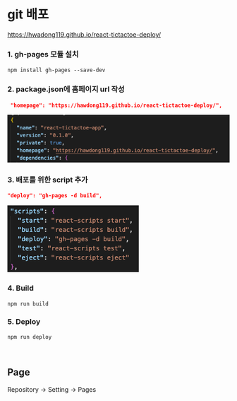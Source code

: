 # git 배포
https://hwadong119.github.io/react-tictactoe-deploy/

### 1. gh-pages 모듈 설치
```git
npm install gh-pages --save-dev
```

### 2. package.json에 홈페이지 url 작성

```json
 "homepage": "https://hawdong119.github.io/react-tictactoe-deploy/",
```
![Alt text](image-1.png)

### 3. 배포를 위한 script 추가
```json
"deploy": "gh-pages -d build",
```
![Alt text](image-2.png)

### 4. Build
```git
npm run build
```

### 5. Deploy
```git
npm run deploy
```

<br>

## Page

Repository -> Setting -> Pages